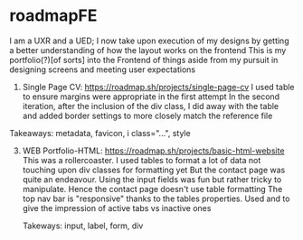 # roadmapFE
I am a UXR and a UED; I now take upon execution of my designs by getting a better understanding of how the layout works on the frontend
This is my portfolio(?)[of sorts] into the Frontend of things aside from my pursuit in designing screens and meeting user expectations

1. Single Page CV: https://roadmap.sh/projects/single-page-cv
  I used table to ensure margins were appropriate in the first attempt
  In the second iteration, after the inclusion of the div class, I did away with the table and added border settings to more closely match the reference file

  Takeaways: metadata, favicon, i class="...", style

3. WEB Portfolio-HTML: https://roadmap.sh/projects/basic-html-website
   This was a rollercoaster. I used tables to format a lot of data not touching upon div classes for formatting yet
   But the contact page was quite an endeavour. Using the input fields was fun but rather tricky to manipulate. Hence the contact page doesn't use table formatting
   The top nav bar is "responsive" thanks to the tables properties. Used <th> and <td> to give the impression of active tabs vs inactive ones
   
   Takeways: input, label, form, div
